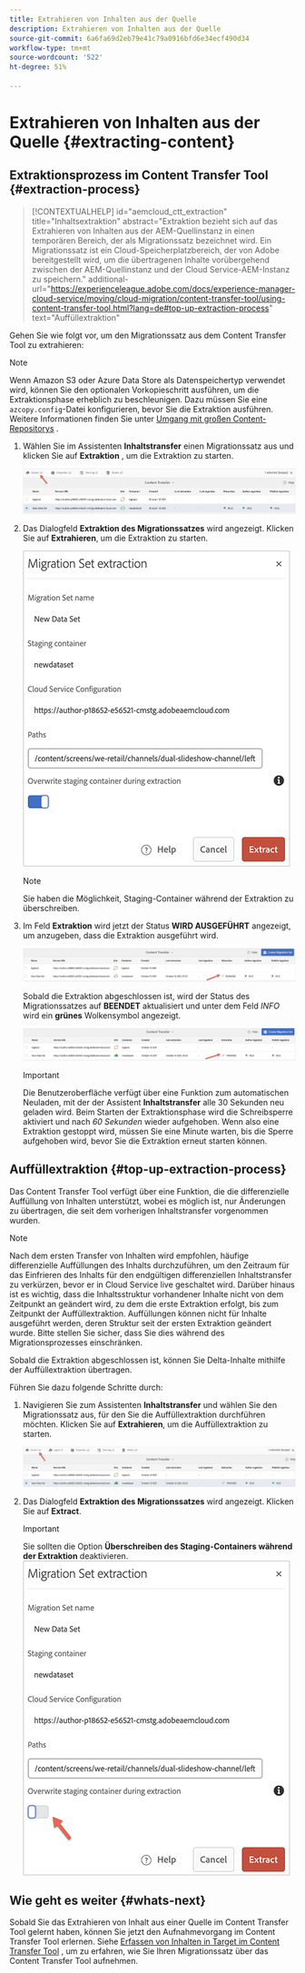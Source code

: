 ```yaml
---
title: Extrahieren von Inhalten aus der Quelle
description: Extrahieren von Inhalten aus der Quelle
source-git-commit: 6a6fa69d2eb79e41c79a0916bfd6e34ecf490d34
workflow-type: tm+mt
source-wordcount: '522'
ht-degree: 51%

---
```



# Extrahieren von Inhalten aus der Quelle {#extracting-content}

## Extraktionsprozess im Content Transfer Tool {#extraction-process}

>[!CONTEXTUALHELP]
>id="aemcloud_ctt_extraction"
>title="Inhaltsextraktion"
>abstract="Extraktion bezieht sich auf das Extrahieren von Inhalten aus der AEM-Quellinstanz in einen temporären Bereich, der als Migrationssatz bezeichnet wird. Ein Migrationssatz ist ein Cloud-Speicherplatzbereich, der von Adobe bereitgestellt wird, um die übertragenen Inhalte vorübergehend zwischen der AEM-Quellinstanz und der Cloud Service-AEM-Instanz zu speichern."
>additional-url="https://experienceleague.adobe.com/docs/experience-manager-cloud-service/moving/cloud-migration/content-transfer-tool/using-content-transfer-tool.html?lang=de#top-up-extraction-process" text="Auffüllextraktion"

Gehen Sie wie folgt vor, um den Migrationssatz aus dem Content Transfer Tool zu extrahieren:
>[!NOTE]
>Wenn Amazon S3 oder Azure Data Store als Datenspeichertyp verwendet wird, können Sie den optionalen Vorkopieschritt ausführen, um die Extraktionsphase erheblich zu beschleunigen. Dazu müssen Sie eine `azcopy.config`-Datei konfigurieren, bevor Sie die Extraktion ausführen. Weitere Informationen finden Sie unter [Umgang mit großen Content-Repositorys](https://experienceleague.adobe.com/docs/experience-manager-cloud-service/moving/cloud-migration/content-transfer-tool/handling-large-content-repositories.html?lang=en) .

1. Wählen Sie im Assistenten **Inhaltstransfer** einen Migrationssatz aus und klicken Sie auf **Extraktion** , um die Extraktion zu starten.

   ![Bild](/help/move-to-cloud-service/content-transfer-tool/assets-ctt/extraction-01.png)

1. Das Dialogfeld **Extraktion des Migrationssatzes** wird angezeigt. Klicken Sie auf **Extrahieren**, um die Extraktion zu starten.

   ![Bild](/help/move-to-cloud-service/content-transfer-tool/assets-ctt/extraction-02.png)

   >[!NOTE]
   >Sie haben die Möglichkeit, Staging-Container während der Extraktion zu überschreiben.

1. Im Feld **Extraktion** wird jetzt der Status **WIRD AUSGEFÜHRT** angezeigt, um anzugeben, dass die Extraktion ausgeführt wird.

   ![Bild](/help/move-to-cloud-service/content-transfer-tool/assets-ctt/extraction-03.png)

   Sobald die Extraktion abgeschlossen ist, wird der Status des Migrationssatzes auf **BEENDET** aktualisiert und unter dem Feld *INFO* wird ein **grünes** Wolkensymbol angezeigt.

   ![Bild](/help/move-to-cloud-service/content-transfer-tool/assets-ctt/extraction-04.png)

   >[!IMPORTANT]
   >Die Benutzeroberfläche verfügt über eine Funktion zum automatischen Neuladen, mit der der Assistent **Inhaltstransfer** alle 30 Sekunden neu geladen wird.
   >Beim Starten der Extraktionsphase wird die Schreibsperre aktiviert und nach *60 Sekunden* wieder aufgehoben. Wenn also eine Extraktion gestoppt wird, müssen Sie eine Minute warten, bis die Sperre aufgehoben wird, bevor Sie die Extraktion erneut starten können.

## Auffüllextraktion {#top-up-extraction-process}

Das Content Transfer Tool verfügt über eine Funktion, die die differenzielle Auffüllung von Inhalten unterstützt, wobei es möglich ist, nur Änderungen zu übertragen, die seit dem vorherigen Inhaltstransfer vorgenommen wurden.

>[!NOTE]
>Nach dem ersten Transfer von Inhalten wird empfohlen, häufige differenzielle Auffüllungen des Inhalts durchzuführen, um den Zeitraum für das Einfrieren des Inhalts für den endgültigen differenziellen Inhaltstransfer zu verkürzen, bevor er in Cloud Service live geschaltet wird.
>Darüber hinaus ist es wichtig, dass die Inhaltsstruktur vorhandener Inhalte nicht von dem Zeitpunkt an geändert wird, zu dem die erste Extraktion erfolgt, bis zum Zeitpunkt der Auffüllextraktion. Auffüllungen können nicht für Inhalte ausgeführt werden, deren Struktur seit der ersten Extraktion geändert wurde. Bitte stellen Sie sicher, dass Sie dies während des Migrationsprozesses einschränken.

Sobald die Extraktion abgeschlossen ist, können Sie Delta-Inhalte mithilfe der Auffüllextraktion übertragen.

Führen Sie dazu folgende Schritte durch:

1. Navigieren Sie zum Assistenten **Inhaltstransfer** und wählen Sie den Migrationssatz aus, für den Sie die Auffüllextraktion durchführen möchten. Klicken Sie auf **Extrahieren**, um die Auffüllextraktion zu starten.

   ![image](/help/move-to-cloud-service/content-transfer-tool/assets-ctt/extraction-05.png)

1. Das Dialogfeld **Extraktion des Migrationssatzes** wird angezeigt. Klicken Sie auf **Extract**.

   >[!IMPORTANT]
   >Sie sollten die Option **Überschreiben des Staging-Containers während der Extraktion** deaktivieren.
   >![Bild](/help/move-to-cloud-service/content-transfer-tool/assets-ctt/extraction-06.png)


## Wie geht es weiter {#whats-next}

Sobald Sie das Extrahieren von Inhalt aus einer Quelle im Content Transfer Tool gelernt haben, können Sie jetzt den Aufnahmevorgang im Content Transfer Tool erlernen. Siehe [Erfassen von Inhalten in Target im Content Transfer Tool](/help/move-to-cloud-service/content-transfer-tool/using-content-transfer-tool/ingesting-content.md) , um zu erfahren, wie Sie Ihren Migrationssatz über das Content Transfer Tool aufnehmen.

